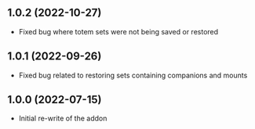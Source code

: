 ## 1.0.2 (2022-10-27)
* Fixed bug where totem sets were not being saved or restored

## 1.0.1 (2022-09-26)
* Fixed bug related to restoring sets containing companions and mounts

## 1.0.0 (2022-07-15)
* Initial re-write of the addon